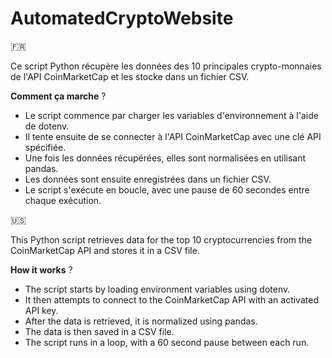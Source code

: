 # AutomatedCryptoWebsite

🇫🇷

Ce script Python récupère les données des 10 principales crypto-monnaies de l'API CoinMarketCap et les stocke dans un fichier CSV.

__Comment ça marche__ ?

* Le script commence par charger les variables d'environnement à l'aide de dotenv.
* Il tente ensuite de se connecter à l'API CoinMarketCap avec une clé API spécifiée.
* Une fois les données récupérées, elles sont normalisées en utilisant pandas.
* Les données sont ensuite enregistrées dans un fichier CSV.
* Le script s'exécute en boucle, avec une pause de 60 secondes entre chaque exécution.

🇺🇸

This Python script retrieves data for the top 10 cryptocurrencies from the CoinMarketCap API and stores it in a CSV file.

__How it works__ ?

* The script starts by loading environment variables using dotenv.
* It then attempts to connect to the CoinMarketCap API with an activated API key.
* After the data is retrieved, it is normalized using pandas.
* The data is then saved in a CSV file.
* The script runs in a loop, with a 60 second pause between each run.
